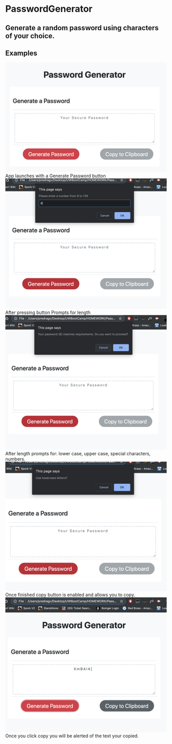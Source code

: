 # PasswordGenerator
## Generate a random password using characters of your choice.
## Examples
![Example1](https://raw.githubusercontent.com/pedjaaaaa/PasswordGenerator/master/READMEimages/Screen%20Shot%202019-10-02--01.png)
App launches with a Generate Password button
![Example Images](https://raw.githubusercontent.com/pedjaaaaa/PasswordGenerator/master/READMEimages/Screen%20Shot%202019-10-02-03.png)
After pressing button Prompts for length
![Example Images](https://raw.githubusercontent.com/pedjaaaaa/PasswordGenerator/master/READMEimages/Screen%20Shot%202019-10-02-04.png)
After length prompts for: lower case, upper case, special characters, numbers.
![Example Images](https://raw.githubusercontent.com/pedjaaaaa/PasswordGenerator/master/READMEimages/Screen%20Shot%202019-10-02-05.png)
Once finished copy button is enabled and allows you to copy.
![Example Images](https://raw.githubusercontent.com/pedjaaaaa/PasswordGenerator/master/READMEimages/Screen%20Shot%202019-10-02-06.png)
Once you click copy you will be alerted of the text your copied.

